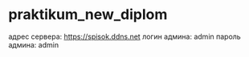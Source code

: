 # praktikum_new_diplom
адрес сервера: https://spisok.ddns.net
логин админа: admin
пароль админа: admin